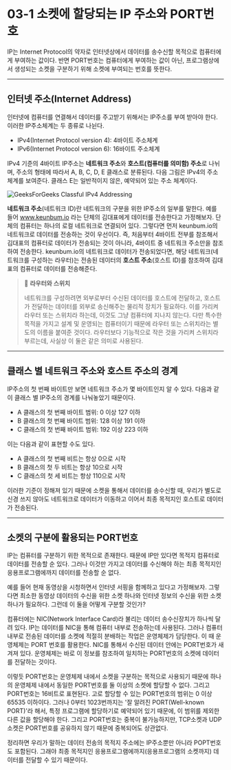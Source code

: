 # 03-1 소켓에 할당되는 IP 주소와 PORT번호

IP는 Internet Protocol의 약자로 인터넷상에서 데이터를 송수신할 목적으로 컴퓨터에게 부여하는 값이다. 
반면 PORT번호는 컴퓨터에게 부여하는 값이 아닌, 프로그램상에서 생성되는 소켓을 구분하기 위해 소켓에 부여되는 번호를 뜻한다.

---

## 인터넷 주소(Internet Address)

인터넷에 컴퓨터를 연결해서 데이터를 주고받기 위해서는 IP주소를 부여 받아야 한다. 
이러한 IP주소체계는 두 종류로 나뉜다.

* IPv4(Internet Protocol version 4):     4바이트 주소체계
* IPv6(Internet Protocol version 6):     16바이트 주소체계

IPv4 기준의 4바이트 IP주소는 **네트워크 주소**와 **호스트(컴퓨터를 의미함) 주소**로 나뉘며, 주소의 형태에 따라서
A, B, C, D, E 클래스로 분류된다. 다음 그림은 IPv4의 주소 체계를 보여준다. 클래스 E는 일반적이지 않은, 예약되어 있는 주소 체계이다.

![GeeksForGeeks Classful IPv4 Addressing](https://media.geeksforgeeks.org/wp-content/cdn-uploads/IP_addressing_3.jpg)

**네트워크 주소**(네트워크 ID)란 네트워크의 구분을 위한 IP주소의 일부를 말한다. 예를 들어 www.keunbum.io 라는 단체의 김대표에게 데이터를 전송한다고 가정해보자. 단체의 컴퓨터는 하나의 로컬 네트워크로 연결되어 있다. 그렇다면 먼저 keunbum.io의 네트워크로 데이터를 전송하는 것이 우선이다. 즉, 처음부터 4바이트 전부를 참조해서 김대표의 컴퓨터로 데이터가 전송되는 것이 아니라, 4바이트 중 네트워크 주소만을 참조하여 전송한다. keunbum.io의 네트워크로 데이터가 전송되었다면, 해당 네트워크(네트워크를 구성하는 라우터)는 전송된 데이터의 **호스트 주소**(호스트 ID)를 참조하여 김대표의 컴퓨터로 데이터를 전송해준다.


>🔖 **라우터와 스위치**
>
>네트워크를 구성하려면 외부로부터 수신된 데이터를 호스트에 전달하고, 호스트가 전달하는 데이터를 외부로 송신해주는 물리적 장치가 필요하다. 이를 가리켜 라우터 또는 스위치라 하는데, 이것도 그냥 컴퓨터에 지나지 않는다. 다만 특수한 목적을 가지고 설계 및 운영되는 컴퓨터이기 때문에 라우터 또는 스위치라는 별도의 이름을 붙여준 것이다. 라우터보다 기능적으로 작은 것을 가리켜 스위치라 부르는데, 사실상 이 둘은 같은 의미로 사용된다.


---

## 클래스 별 네트워크 주소와 호스트 주소의 경계

IP주소의 첫 번째 바이트만 보면 네트워크 주소가 몇 바이트인지 알 수 있다. 다음과 같이 클래스 별 IP주소의 경계를 나눠놓았기 때문이다.
- A 클래스의 첫 번째 바이트 범위:       0 이상 127 이하
- B 클래스의 첫 번째 바이트 범위:       128 이상 191 이하
- C 클래스의 첫 번째 바이트 범위:       192 이상 223 이하

이는 다음과 같이 표현할 수도 있다.
- A 클래스의 첫 번째 비트는 항상 0으로 시작
- B 클래스의 첫 두 비트는 항상 10으로 시작
- C 클래스의 첫 세 비트는 항상 110으로 시작

이러한 기준이 정해져 있기 때문에 소켓을 통해서 데이터를 송수신할 때, 우리가 별도로 신경 쓰지 않아도 
네트워크로 데이터가 이동하고 이어서 최종 목적지인 호스트로 데이터가 전송된다.


---

## 소켓의 구분에 활용되는 PORT번호

IP는 컴퓨터를 구분하기 위한 목적으로 존재한다. 때문에 IP만 있다면 목적지 컴퓨터로 데이터를 전송할 순 있다. 그러나 이것만 가지고 데이터를 수신해야 하는 최종 목적지인 응용프로그램에까지 데이터를 전송할 순 없다.  

예를 들어 현재 동영상을 시청하면서 인터넷 서핑을 함께하고 있다고 가정해보자. 그렇다면 최소한 동영상 데이터의 수신을 위한 소켓 하나와 인터넷 정보의 수신을 위한 소켓 하나가 필요하다. 그런데 이 둘을 어떻게 구분할 것인가?  

컴퓨터에는 NIC(Network Interface Card)라 불리는 데이터 송수신장치가 하나씩 달려 있다. IP는 데이터를 NIC을 통해 컴퓨터 내부로 전송하는데 사용된다. 그러나 컴퓨터 내부로 전송된 데이터를 소켓에 적절히 분배하는 작업은 운영체제가 담당한다. 이 때 운영체제는 PORT 번호를 활용한다. NIC를 통해서 수신된 데이터 안에는 PORT번호가 새겨져 있다. 운영체제는 바로 이 정보를 참조하여 일치하는 PORT번호의 소켓에 데이터를 전달하는 것이다.  

이렇듯 PORT번호는 운영체제 내에서 소켓을 구분하는 목적으로 사용되기 때문에 하나의 운영체제 내에서 동일한 PORT번호를 둘 이상의 소켓에 할당할 수 없다. 그리고 PORT번호는 16비트로 표현된다. 고로 할당할 수 있는 PORT번호의 범위는 0 이상 65535 이하이다. 그러나 0부터 1023번까지는 '잘 알려진 PORT(Well-known PORT)'라 해서, 특정 프로그램에 할당하기로 예약되어 있기 때문에, 이 범위를 제외한 다른 값을 할당해야 한다. 그리고 PORT번호는 중복이 불가능하지만, TCP소켓과 UDP소켓은 PORT번호를 공유하지 않기 때문에 중복되어도 상관없다.  

정리하면 우리가 말하는 데이터 전송의 목적지 주소에는 IP주소뿐만 아니라 POPT번호도 포함된다. 그래야 최종 목적지인 응용프로그램에까지(응용프로그램의 소켓까지) 데이터를 전달할 수 있기 때문이다.